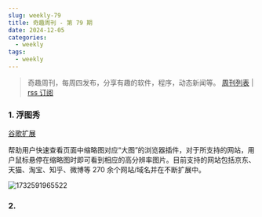 ```yaml
---
slug: weekly-79
title: 奇趣周刊 - 第 79 期
date: 2024-12-05
categories:
  - weekly
tags:
  - weekly
---
```


> 奇趣周刊，每周四发布，分享有趣的软件，程序，动态新闻等。 [周刊列表](/categories/weekly/) | [rss 订阅](/categories/weekly/index.xml)

### 1. 浮图秀

[谷歌扩展](https://chromewebstore.google.com/detail/mgpdnhlllbpncjpgokgfogidhoegebod)

帮助用户快速查看页面中缩略图对应“大图”的浏览器插件，对于所支持的网站，用户鼠标悬停在缩略图时即可看到相应的高分辨率图片。目前支持的网站包括京东、天猫、淘宝、知乎、微博等 270 余个网站/域名并在不断扩展中。

![1732591965522](https://imgurl.zishu.me/2024/11/1732591965522.webp)

### 2. 